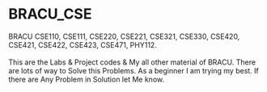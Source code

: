 # BRACU_CSE

BRACU CSE110, CSE111, CSE220, CSE221, CSE321, CSE330, CSE420, CSE421, CSE422, CSE423, CSE471, PHY112. <br> <br>
This are the Labs & Project codes & My all other material of BRACU.
There are lots of way to Solve this Problems. As a beginner I am trying my best. If there are Any Problem in Solution let Me know.<br>

<!-- <h2>Topics</h2>
<ul>
  <li> </li>
</ul> -->

